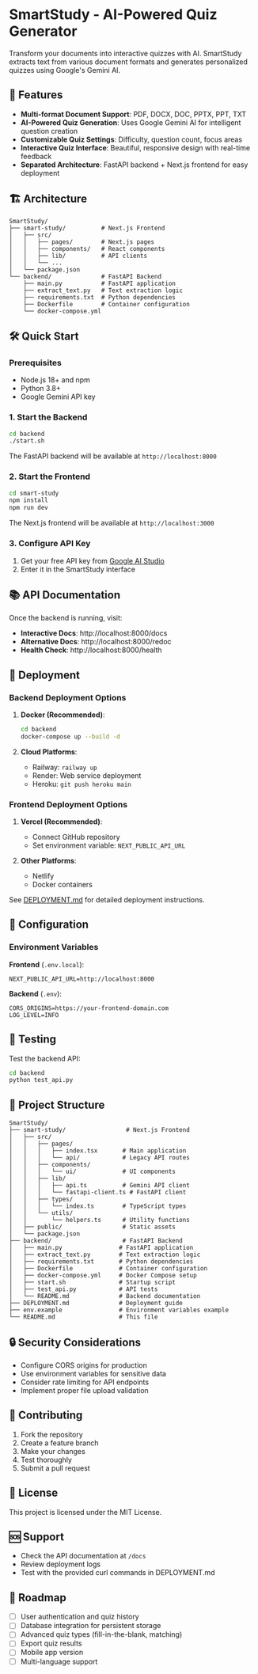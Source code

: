 # SmartStudy - AI-Powered Quiz Generator

Transform your documents into interactive quizzes with AI. SmartStudy extracts text from various document formats and generates personalized quizzes using Google's Gemini AI.

## 🚀 Features

- **Multi-format Document Support**: PDF, DOCX, DOC, PPTX, PPT, TXT
- **AI-Powered Quiz Generation**: Uses Google Gemini AI for intelligent question creation
- **Customizable Quiz Settings**: Difficulty, question count, focus areas
- **Interactive Quiz Interface**: Beautiful, responsive design with real-time feedback
- **Separated Architecture**: FastAPI backend + Next.js frontend for easy deployment

## 🏗️ Architecture

```
SmartStudy/
├── smart-study/          # Next.js Frontend
│   ├── src/
│   │   ├── pages/        # Next.js pages
│   │   ├── components/   # React components
│   │   ├── lib/          # API clients
│   │   └── ...
│   └── package.json
└── backend/              # FastAPI Backend
    ├── main.py           # FastAPI application
    ├── extract_text.py   # Text extraction logic
    ├── requirements.txt  # Python dependencies
    ├── Dockerfile        # Container configuration
    └── docker-compose.yml
```

## 🛠️ Quick Start

### Prerequisites

- Node.js 18+ and npm
- Python 3.8+
- Google Gemini API key

### 1. Start the Backend

```bash
cd backend
./start.sh
```

The FastAPI backend will be available at `http://localhost:8000`

### 2. Start the Frontend

```bash
cd smart-study
npm install
npm run dev
```

The Next.js frontend will be available at `http://localhost:3000`

### 3. Configure API Key

1. Get your free API key from [Google AI Studio](https://makersuite.google.com/app/apikey)
2. Enter it in the SmartStudy interface

## 📚 API Documentation

Once the backend is running, visit:

- **Interactive Docs**: http://localhost:8000/docs
- **Alternative Docs**: http://localhost:8000/redoc
- **Health Check**: http://localhost:8000/health

## 🚀 Deployment

### Backend Deployment Options

1. **Docker (Recommended)**:

   ```bash
   cd backend
   docker-compose up --build -d
   ```

2. **Cloud Platforms**:
   - Railway: `railway up`
   - Render: Web service deployment
   - Heroku: `git push heroku main`

### Frontend Deployment Options

1. **Vercel (Recommended)**:

   - Connect GitHub repository
   - Set environment variable: `NEXT_PUBLIC_API_URL`

2. **Other Platforms**:
   - Netlify
   - Docker containers

See [DEPLOYMENT.md](./DEPLOYMENT.md) for detailed deployment instructions.

## 🔧 Configuration

### Environment Variables

**Frontend** (`.env.local`):

```env
NEXT_PUBLIC_API_URL=http://localhost:8000
```

**Backend** (`.env`):

```env
CORS_ORIGINS=https://your-frontend-domain.com
LOG_LEVEL=INFO
```

## 🧪 Testing

Test the backend API:

```bash
cd backend
python test_api.py
```

## 📁 Project Structure

```
SmartStudy/
├── smart-study/                 # Next.js Frontend
│   ├── src/
│   │   ├── pages/
│   │   │   ├── index.tsx       # Main application
│   │   │   └── api/            # Legacy API routes
│   │   ├── components/
│   │   │   └── ui/             # UI components
│   │   ├── lib/
│   │   │   ├── api.ts          # Gemini API client
│   │   │   └── fastapi-client.ts # FastAPI client
│   │   ├── types/
│   │   │   └── index.ts        # TypeScript types
│   │   └── utils/
│   │       └── helpers.ts      # Utility functions
│   ├── public/                 # Static assets
│   └── package.json
├── backend/                    # FastAPI Backend
│   ├── main.py                # FastAPI application
│   ├── extract_text.py        # Text extraction logic
│   ├── requirements.txt       # Python dependencies
│   ├── Dockerfile             # Container configuration
│   ├── docker-compose.yml     # Docker Compose setup
│   ├── start.sh               # Startup script
│   ├── test_api.py            # API tests
│   └── README.md              # Backend documentation
├── DEPLOYMENT.md              # Deployment guide
├── env.example                # Environment variables example
└── README.md                  # This file
```

## 🔒 Security Considerations

- Configure CORS origins for production
- Use environment variables for sensitive data
- Consider rate limiting for API endpoints
- Implement proper file upload validation

## 🤝 Contributing

1. Fork the repository
2. Create a feature branch
3. Make your changes
4. Test thoroughly
5. Submit a pull request

## 📄 License

This project is licensed under the MIT License.

## 🆘 Support

- Check the API documentation at `/docs`
- Review deployment logs
- Test with the provided curl commands in DEPLOYMENT.md

## 🎯 Roadmap

- [ ] User authentication and quiz history
- [ ] Database integration for persistent storage
- [ ] Advanced quiz types (fill-in-the-blank, matching)
- [ ] Export quiz results
- [ ] Mobile app version
- [ ] Multi-language support
